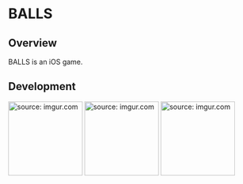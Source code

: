 # BALLS

## Overview
BALLS is an iOS game.

## Development
<a href="https://imgur.com/Vn0CTjB"><img src="https://i.imgur.com/Vn0CTjB.gif" title="source: imgur.com" width="150"/></a>
<a href="https://imgur.com/Vn0CTjB"><img src="https://i.imgur.com/Vn0CTjB.gif" title="source: imgur.com" width="150"/></a>
<a href="https://imgur.com/Vn0CTjB"><img src="https://i.imgur.com/Vn0CTjB.gif" title="source: imgur.com" width="150"/></a>
